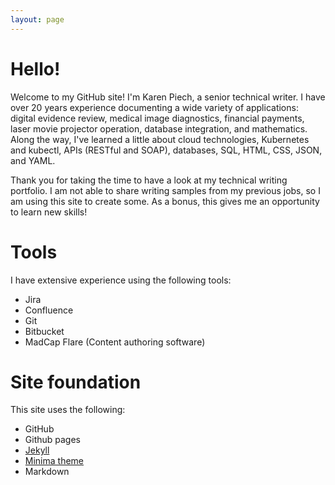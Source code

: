 ```yaml
---
layout: page
---
```


# Hello!

Welcome to my GitHub site! I'm Karen Piech, a senior technical writer. I have over 20 years experience documenting a wide variety of applications:  digital evidence review, medical image diagnostics, financial payments, laser movie projector operation, database integration, and mathematics. Along the way, I've learned a little about cloud technologies, Kubernetes and kubectl, APIs (RESTful and SOAP), databases, SQL, HTML, CSS, JSON, and YAML.

Thank you for taking the time to have a look at my technical writing portfolio. I am not able to share writing samples from my previous jobs, so I am using this site to create some. As a bonus, this gives me an opportunity to learn new skills! 

# Tools

I have extensive experience using the following tools:
- Jira
- Confluence
- Git
- Bitbucket
- MadCap Flare (Content authoring software)

# Site foundation

This site uses the following:
- GitHub
- Github pages
- [Jekyll](https://github.com/jekyll)
- [Minima theme](https://github.com/jekyll/minima)
- Markdown
